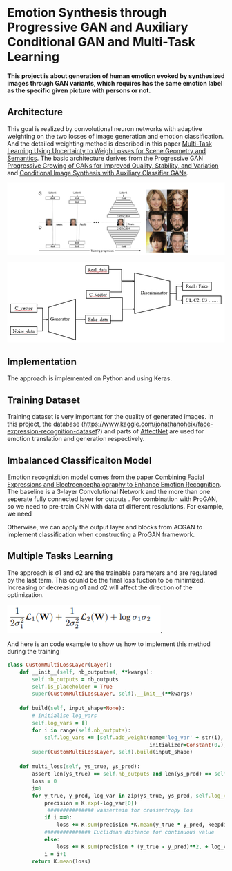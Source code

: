 # Emotion Synthesis through Progressive GAN and Auxiliary Conditional GAN and Multi-Task Learning

**This project is about generation of human emotion evoked by synthesized images through GAN variants, which requires has the same emotion label as the specific given picture with persons or not.**

##  Architecture
This goal is realized by convolutional neuron networks with adaptive weighting on the two losses of image generation and emotion classification. And the detailed weighting method is described in this paper [Multi-Task Learning Using Uncertainty to Weigh Losses for Scene Geometry and Semantics](https://arxiv.org/abs/1705.07115/).
The basic architecture derives from the Progressive GAN [Progressive Growing of GANs for Improved Quality, Stability, and Variation](https://arxiv.org/abs/1710.10196) and [Conditional Image Synthesis with Auxiliary Classifier GANs](https://www.arxiv-vanity.com/papers/1610.09585/).

![alt text](https://github.com/fishfishin/procrustrean/blob/master/ProgresiveGAN/progan.png)

![alt text](https://github.com/fishfishin/procrustrean/blob/master/CNN%20_plus_cGAN/acgan.png)


## Implementation
The approach is implemented on Python and using Keras.

## Training Dataset
Training dataset is very important for the quality of generated images. In this project, the database (https://www.kaggle.com/jonathanoheix/face-expression-recognition-dataset?) and parts of [AffectNet](http://mohammadmahoor.com/affectnet/) are used for emotion translation and generation respectively. 

## Imbalanced Classificaiton Model
Emotion recognizition model comes from the paper [Combining Facial Expressions and Electroencephalography to Enhance Emotion Recognition](https://www.mdpi.com/1999-5903/11/5/105). The baseline is a 3-layer Convolutional Network and the more than one seperate fully connected layer for outputs .
For combination with ProGAN, so we need to pre-train CNN with data of different resolutions. For example, we need 

Otherwise, we can apply the output layer and blocks from ACGAN to implement classification when constructing a ProGAN framework.  

## Multiple Tasks Learning

The approach is σ1 and σ2 are the trainable parameters and are regulated by the last term. This counld be the final loss fuction to be minimized. Increasing or decreasing σ1 and σ2 will affect the direction of the optimization.   

![alt text](https://github.com/fishfishin/procrustrean/blob/master/weighted_GAN/formula.png).


And here is an code example to show us how to implement this method during the training
```ruby
class CustomMultiLossLayer(Layer):
    def __init__(self, nb_outputs=4, **kwargs):
        self.nb_outputs = nb_outputs
        self.is_placeholder = True
        super(CustomMultiLossLayer, self).__init__(**kwargs)
        
    def build(self, input_shape=None):
        # initialise log_vars
        self.log_vars = []
        for i in range(self.nb_outputs):
            self.log_vars += [self.add_weight(name='log_var' + str(i), shape=(1,),
                                              initializer=Constant(0.), trainable=True)]
        super(CustomMultiLossLayer, self).build(input_shape)

    def multi_loss(self, ys_true, ys_pred):
        assert len(ys_true) == self.nb_outputs and len(ys_pred) == self.nb_outputs
        loss = 0
        i=0
        for y_true, y_pred, log_var in zip(ys_true, ys_pred, self.log_vars):
            precision = K.exp(-log_var[0])
             ############### wassertein for crossentropy los
            if i ==0:  
                loss += K.sum(precision *K.mean(y_true * y_pred, keepdims=True) + log_var[0], -1)
            ############### Euclidean distance for continuous value
            else: 
                loss += K.sum(precision * (y_true - y_pred)**2. + log_var[0], -1)
            i = i+1
        return K.mean(loss)
  ```
